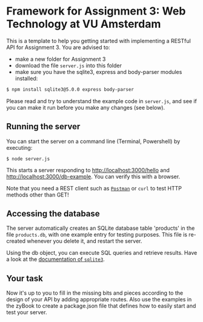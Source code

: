 Framework for Assignment 3: Web Technology at VU Amsterdam
==========================================================

This is a template to help you getting started with implementing a RESTful API
for Assignment 3. You are advised to:
* make a new folder for Assignment 3
* download the file `server.js` into this folder
* make sure you have the sqlite3, express and body-parser modules installed:

```bash
$ npm install sqlite3@5.0.0 express body-parser
```

Please read and try to understand the example code in `server.js`,
and see if you can make it run before you make any changes (see below).

Running the server
------------------

You can start the server on a command line (Terminal, Powershell) by executing:

```
$ node server.js
```

This starts a server responding to
[http://localhost:3000/hello](http://localhost:3000/hello) and
[http://localhost:3000/db-example](http://localhost:3000/db-example).
You can verify this with a browser.

Note that you need a REST client such as [`Postman`](https://learning.postman.com/) or `curl` to test HTTP methods other than GET!


Accessing the database
----------------------

The server automatically creates an SQLite database table 'products' in the file `products.db`, with one example entry for testing purposes.
This file is re-created whenever you delete it, and restart the server.

Using the db object, you can execute SQL queries and retrieve results. Have a look at the [documentation
of `sqlite3`](https://www.sqlitetutorial.net/sqlite-nodejs/).


Your task
---------

Now it's up to you to fill in the missing bits and pieces according to the design of your API
by adding appropriate routes. Also use the examples in the zyBook to create a package.json file that defines how to easily start and test your server.
